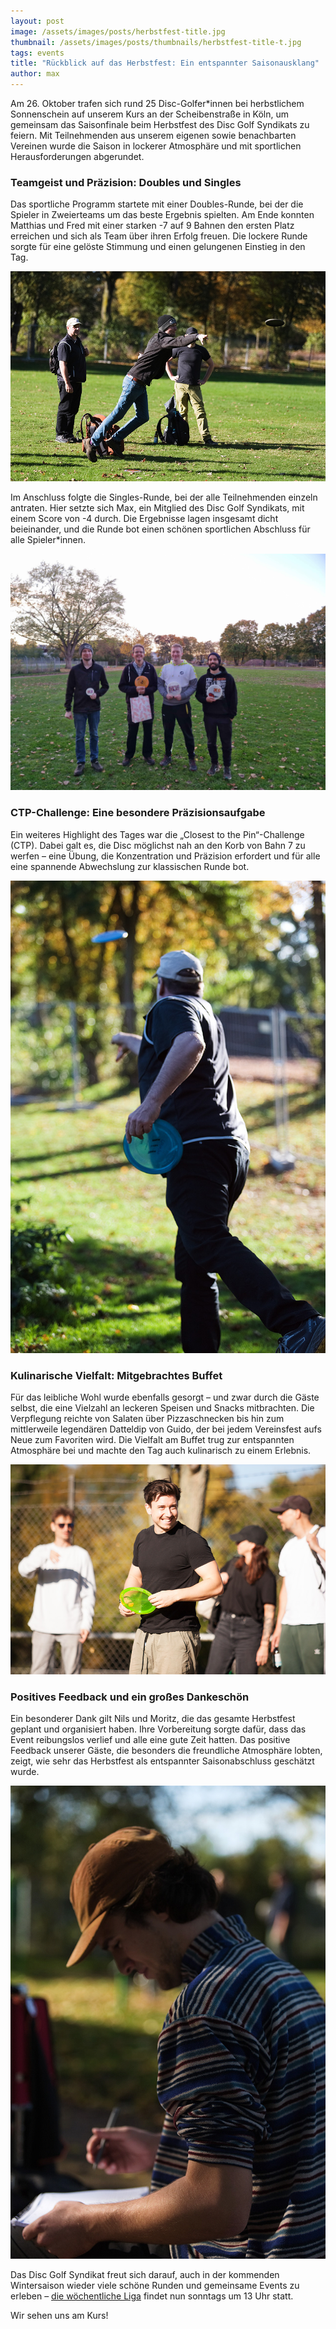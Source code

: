 ```yaml
---
layout: post
image: /assets/images/posts/herbstfest-title.jpg
thumbnail: /assets/images/posts/thumbnails/herbstfest-title-t.jpg
tags: events
title: "Rückblick auf das Herbstfest: Ein entspannter Saisonausklang"
author: max
---
```


Am 26. Oktober trafen sich rund 25 Disc-Golfer*innen bei herbstlichem Sonnenschein auf unserem Kurs an der Scheibenstraße in Köln, um gemeinsam das Saisonfinale beim Herbstfest des Disc Golf Syndikats zu feiern. Mit Teilnehmenden aus unserem eigenen sowie benachbarten Vereinen wurde die Saison in lockerer Atmosphäre und mit sportlichen Herausforderungen abgerundet.

### Teamgeist und Präzision: Doubles und Singles

Das sportliche Programm startete mit einer Doubles-Runde, bei der die Spieler in Zweierteams um das beste Ergebnis spielten. Am Ende konnten Matthias und Fred mit einer starken -7 auf 9 Bahnen den ersten Platz erreichen und sich als Team über ihren Erfolg freuen. Die lockere Runde sorgte für eine gelöste Stimmung und einen gelungenen Einstieg in den Tag.

![](/assets/images/posts/converted-3.jpg)

Im Anschluss folgte die Singles-Runde, bei der alle Teilnehmenden einzeln antraten. Hier setzte sich Max, ein Mitglied des Disc Golf Syndikats, mit einem Score von -4 durch. Die Ergebnisse lagen insgesamt dicht beieinander, und die Runde bot einen schönen sportlichen Abschluss für alle Spieler*innen.

![](/assets/images/posts/herbstfest-gewinner.jpg)

### CTP-Challenge: Eine besondere Präzisionsaufgabe

Ein weiteres Highlight des Tages war die „Closest to the Pin“-Challenge (CTP). Dabei galt es, die Disc möglichst nah an den Korb von Bahn 7 zu werfen – eine Übung, die Konzentration und Präzision erfordert und für alle eine spannende Abwechslung zur klassischen Runde bot.

![](/assets/images/posts/converted-8.jpg)

### Kulinarische Vielfalt: Mitgebrachtes Buffet

Für das leibliche Wohl wurde ebenfalls gesorgt – und zwar durch die Gäste selbst, die eine Vielzahl an leckeren Speisen und Snacks mitbrachten. Die Verpflegung reichte von Salaten über Pizzaschnecken bis hin zum mittlerweile legendären Datteldip von Guido, der bei jedem Vereinsfest aufs Neue zum Favoriten wird. Die Vielfalt am Buffet trug zur entspannten Atmosphäre bei und machte den Tag auch kulinarisch zu einem Erlebnis.

![](/assets/images/posts/converted-9.jpg)

### Positives Feedback und ein großes Dankeschön

Ein besonderer Dank gilt Nils und Moritz, die das gesamte Herbstfest geplant und organisiert haben. Ihre Vorbereitung sorgte dafür, dass das Event reibungslos verlief und alle eine gute Zeit hatten. Das positive Feedback unserer Gäste, die besonders die freundliche Atmosphäre lobten, zeigt, wie sehr das Herbstfest als entspannter Saisonabschluss geschätzt wurde.

![](/assets/images/posts/converted.jpg)

Das Disc Golf Syndikat freut sich darauf, auch in der kommenden Wintersaison wieder viele schöne Runden und gemeinsame Events zu erleben – [die wöchentliche Liga](/events) findet nun sonntags um 13 Uhr statt.

Wir sehen uns am Kurs!
